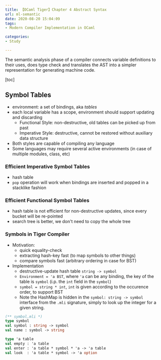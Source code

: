 ```yaml
---
title: 【OCaml Tiger】Chapter 4 Abstract Syntax
url: ml-semantic
date: 2020-08-20 15:04:09
tags: 
- Modern Compiler Implementation in OCaml

categories: 
- Study

---
```


The semantic analysis phase of a compiler connects variable definitions to their uses, does type check and translates the AST into a simpler representation for generating machine code.

[toc]

<!--more-->

## Symbol Tables

- environment: a set of bindings, aka *tables*
- each local variable has a scope, environment should support updating and discarding
  - Functional Style: non-destructive, old tables can be picked up from past
  - Imperative Style: destructive, cannot be restored without auxiliary data structure
- Both styles are capable of compiling any language
- Some languages may require several active environments (in case of multiple modules, class, etc)

### Efficient Imperative Symbol Tables
- hash table
- `pop` operation will work when bindings are inserted and popped in a stacklike fashion

### Efficient Functional Symbol Tables
- hash table is not efficient for non-destructive updates, since every bucket will be re-pointed
- search tree is better, we don't need to copy the whole tree

### Symbols in Tiger Compiler
- Motivation:
  - quick equality-check
  - extracting hash-key fast (to map symbols to other things)
  - compare symbols fast (arbitrary ordering in case for BST)
- Implementation
  - destructive-update hash table `string -> symbol`
  - `Environment = 'a BST`, where `'a` can be any binding, the key of the table is `symbol` (i.p. the `int` field in the `symbol`)
  - `symbol = string * int`, `int` is given according to the occurence order, to support BST
  - Note the HashMap is hidden in the `symbol: string -> symbol` interface from the `.mli` signature, simply to look up the integer for a given string.

```OCaml
(** symbol.mli *)
type symbol
val symbol : string -> symbol
val name : symbol -> string

type 'a table
val empty : 'a table
val enter : 'a table * symbol * 'a -> 'a table
val look  : 'a table * symbol -> 'a option 
```